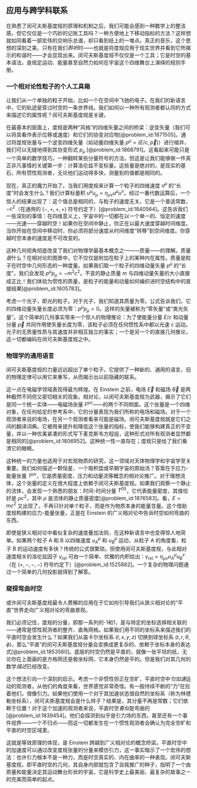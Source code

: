 ## 应用与跨学科联系

在熟悉了闵可夫斯基度规的原理和机制之后，我们可能会感到一种数学上的整洁感。但它仅仅是一个巧妙的记账工具吗？一种方便地上下移动指标的方法？这样想就如同看着一部宏伟的交响乐总谱，却只看到纸上的一堆点。真正的音乐，这个思想的深刻之美，只有在我们*聆听*时——也就是将度规应用于现实世界并看到它所揭示的和谐时——才会显现出来。闵可夫斯基度规不仅仅是一个工具；它是时空的基本语法，是规定运动、能量甚至自然力如何在宇宙这个四维舞台上演绎的规则手册。

### 一个相对论性粒子的个人工具箱

让我们从一个单独的粒子开始，比如一个在空间中飞驰的电子。在我们的新语言中，它的轨迹是穿过时空的一条世界线。我们如何以一种所有观测者都认同的方式来描述它的属性呢？闵可夫斯基度规是关键。

在最基本的层面上，度规是两种“风格”的四维矢量之间的桥梁：逆变矢量（我们可以将其看作表示位移或速度）和它们的协变对应物[@problem_id:1871505]。通过将度规张量与一个逆变四维矢量（如动量四维矢量 $p^\mu = (E/c, \vec{p})$）进行缩并，我们可以无缝地得到其协变形式 $p_\mu$ [@problem_id:1868791]。这看起来可能只是一个简单的数学技巧，一种翻转某些分量符号的方法。但这是让我们能够做一件真正非凡事情的关键第一步：计算洛伦兹不变标量。这些量是绝对的，是现实的基石，所有惯性观测者，无论他们运动得多快，测量到的值都是相同的。

现在，真正的魔力开始了。当我们用度规来计算一个粒子的四维速度 $u^\mu$ 的“长度”时会发生什么？我们计算标量积 $u^\mu u_\mu = \eta_{\mu\nu} u^\mu u^\nu$。经过一番代数运算后，一个惊人的结果出现了：这个值总是相同的，与粒子的速度无关。它是一个普适常数，$-c^2$（在通用的 $(-,+,+,+)$ 符号约定下）[@problem_id:1840564]。这告诉我们一些深刻的事情：在四维意义上，宇宙中的一切都在以一个单一的、恒定的速度——光速——穿越时空！如果你在空间中静止，你正在以最大速度穿越时间维度。当你开始在空间中移动时，你必须将部分速度从时间维度“转移”到空间维度。你穿越时空本身的速度是不可改变的。

这种几何视角彻底改变了我们对物理学最基本概念之一——质量——的理解。质量*是*什么？在相对论的图景中，它不仅仅是附加在粒子上的某种内在属性。质量是粒子在时空中几何形态的一种度量。如果我们取一个粒子的四维动量矢量 $p^\mu$ 的“长度”，我们会发现 $p^\mu p_\mu = -m^2 c^2$。不变的静止质量 $m$ 与四维动量矢量的大小直接成正比！我们体验为惯性的质量，是粒子的能量和动量如何编织进时空结构中的直接结果[@problem_id:1605783]。

考虑一个光子，即光的粒子。对于光子，我们知道其质量为零。公式告诉我们，它的四维动量矢量长度必须为零：$p^\mu p_\mu = 0$。这样的矢量被称为“零矢量”或“类光矢量”。这个简单的几何事实带来一个惊人的物理推论：为了使能量分量 $E/c$ 和动量分量 $\vec{p}$ 共同作用使矢量长度为零，该粒子必须在任何惯性系中都以光速 $c$ 运动。光子的无质量性质与其速度并非相互独立的事实；一个是另一个的直接几何推论，这一切都编码在闵可夫斯基度规之中。

### 物理学的通用语言

闵可夫斯基度规的力量远远超出了单个粒子。它提供了一种新的、通用的语言，旧的物理定律可以用它来重写，从而揭示出以前隐藏的联系。

这一点在电磁学领域表现得最为辉煌。在 Einstein 之前，电场 $\vec{E}$ 和磁场 $\vec{B}$ 是两种截然不同但又密切相关的现象。相对论，以闵可夫斯基度规为武器，揭示了它们是同一个统一实体——电磁场张量 $F^{\mu\nu}$——的两个不同侧面。这个张量是一个四维对象，在任何给定的参考系中，它的分量表现为我们所称的电场和磁场。对于一个观测者来说的电场，在另一个观测者看来可能是磁场。闵可夫斯基度规就是它们之间的翻译词典。它被用来提升和降低这个张量的指标，使我们能够构建真正的不变量，并以一种优美紧凑的形式写下麦克斯韦方程组，这种形式对所有观测者显然都是相同的[@problem_id:1806952]。这种统一性一直存在；度规只是给了我们看清它的眼睛。

这种统一的力量也适用于对宏观物质的研究，这一领域对天体物理学和宇宙学至关重要。我们如何描述一颗恒星、一个吸积盘或早期宇宙的原始汤？答案在于应力-能量张量 $T^{\mu\nu}$，它是质量密度、压力和动量流等概念的相对论推广。对于理想流体，这个张量的定义在很大程度上依赖于闵可夫斯基度规。如果我们观察一个静止的流体，会发现一个熟悉的朋友：时间-时间分量 $T^{00}$，它代表能量密度，其值恰好是 $\rho c^2$，其中 $\rho$ 是流体的静止质量密度[@problem_id:1876583]。看，$E=mc^2$ 又出现了，不再只针对单个粒子，而是作为物质本身的能量含量。这个借助度规构建的应力-能量张量，正是在 Einstein 的广义相对论中告诉时空如何弯曲的东西。

即使是狭义相对论中看似复杂的速度叠加法则，在这种新语言中也变得惊人地简单。如果两个粒子 A 和 B 以四维速度 $u_A^\mu$ 和 $u_B^\mu$ 运动，从粒子 A 的角度看，粒子 B 的运动速度有多快？传统的公式很繁琐。但使用闵可夫斯基度规，与此相对速度相关的洛伦兹因子 $\gamma_{rel}$ 可由一个简单、优雅的内积给出：$\gamma_{rel} = \eta_{\mu\nu} u_A^\mu u_B^\nu$（在 $(+,-,-,-)$ 符号约定下）[@problem_id:1525882]。一个复杂的物理问题通过一个简单的几何投影就得到了解答。

### 窥探弯曲时空

或许闵可夫斯基度规最令人费解的应用在于它如何引导我们从狭义相对论的“平直”世界走向广义相对论的弯曲景观。

我们必须记住，度规的分量，即那一系列的-1和1，是与特定的坐标选择相关联的——通常是惯性观测者的整齐、直角网格。如果我们用不同的坐标系来描述我们的平直时空会发生什么？如果我们从笛卡尔坐标系 $(t, x, y, z)$ 切换到球坐标系 $(t, r, \theta, \phi)$，那么“平直”的闵可夫斯基度规分量会变换成更复杂的、依赖于坐标本身的表达式[@problem_id:1853560]。底层的时空仍然是平直的，就像一张平坦的纸，无论你在上面画的是方格网还是极坐标网，它本身仍然是平的。但是我们对其几何的数学*描述*已经改变。

这个想法引向一个深刻的启示。考虑一个非惯性但正在空旷、平直时空中*匀加速*运动的观测者。从他们的角度来看，世界感觉非常奇怪。有一股持续不断的“力”在拉着他们，很像引力。如果他们使用一个对于其加速状态很自然的坐标系（称为林德勒坐标系），闵可夫斯基度规会是什么样子？结果是，其分量不再是常数；它们依赖于位置！对于这个加速的观测者来说，平直时空*看似*是弯曲的[@problem_id:1839454]。他们会探测到似乎是引力场的东西，甚至还有一个事件视界——一个不归点——而这一切都发生在一个惯性观测者会确认为完全空旷和平直的时空区域里。

这就是等效原理的体现，是 Einstein 跨越到广义相对论的概念桥梁。平直时空中的加速度可以通过改变度规张量的分量来模仿引力，这一事实暗示了一个宏伟的想法：也许引力根本不是一种力，而是时空真实的、内在曲率的一种表现。闵可夫斯基度规，即平直时空的几何，其自身内部就包含了自我推广的种子，指明了一个由质量和能量决定其运动舞台形状的宇宙。它是科学史上最美丽、最复杂的故事之一的完美而简单的起点。
